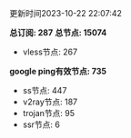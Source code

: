更新时间2023-10-22 22:07:42

**总订阅: 287**
**总节点: 15074**
- vless节点: 267

**google ping有效节点: 735**
- ss节点: 447
- v2ray节点: 187
- trojan节点: 95
- ssr节点: 6
